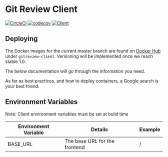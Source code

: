 # Git Review Client

[![CircleCI](https://circleci.com/gh/USA-RedDragon/GitReview-frontend/tree/master.svg?style=svg)](https://circleci.com/gh/USA-RedDragon/GitReview-frontend/tree/master) [![codecov](https://codecov.io/gh/USA-RedDragon/gitreview-frontend/branch/master/graph/badge.svg)](https://codecov.io/gh/USA-RedDragon/gitreview-frontend) [![Client](https://images.microbadger.com/badges/image/jamcswain/gitreview-client.svg)](https://microbadger.com/images/jamcswain/gitreview-client "Get your own image badge on microbadger.com")

## Deploying

The Docker images for the current master branch are found on [Docker Hub](https://hub.docker.com/u/jamcswain) under `gitreview-client`. Versioning will be implemented once we reach stable 1.0.

The below documentation will go through the information you need.

As far as best practices, and how to deploy containers, a Google search is your best friend.

## Environment Variables

Note: Client environment variables must be set at build time

| Environment Variable |            Details            | Example |
| -------------------- | ----------------------------- | ------- |
| BASE_URL             | The base URL for the frontend | /       |
